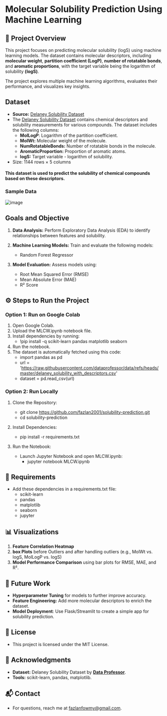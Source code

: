 # Molecular Solubility Prediction Using Machine Learning

## 📌 Project Overview

This project focuses on predicting molecular solubility (logS) using machine learning models. The dataset contains molecular descriptors, including **molecular weight**, **partition coefficient (LogP)**, **number of rotatable bonds**, and **aromatic proportions**, with the target variable being the logarithm of solubility **(logS)**.

The project explores multiple machine learning algorithms, evaluates their performance, and visualizes key insights.

## Dataset

  - **Source:** [Delaney Solubility Dataset](https://raw.githubusercontent.com/dataprofessor/data/refs/heads/master/delaney_solubility_with_descriptors.csv)
  - The [Delaney Solubility Dataset](https://raw.githubusercontent.com/dataprofessor/data/refs/heads/master/delaney_solubility_with_descriptors.csv) contains chemical descriptors and solubility measurements for various compounds. The dataset includes the following columns:
      - **MolLogP**: Logarithm of the partition coefficient.
      - **MolWt:** Molecular weight of the molecule.
      - **NumRotatableBonds:** Number of rotatable bonds in the molecule.
      - **AromaticProportion:** Proportion of aromatic atoms.
      - **logS:** Target variable - logarithm of solubility.
  - Size: 1144 rows × 5 columns

#### This dataset is used to predict the solubility of chemical compounds based on these descriptors.

### Sample Data 

![image](https://github.com/user-attachments/assets/6ef9b382-b0e4-4e14-8a41-7e9223f6ee08)


## Goals and Objective

  1. **Data Analysis:** Perform Exploratory Data Analysis (EDA) to identify relationships between features and solubility.

  2. **Machine Learning Models:** Train and evaluate the following models:
      - Random Forest Regressor

  3. **Model Evaluation:** Assess models using:
       - Root Mean Squared Error (RMSE)
       - Mean Absolute Error (MAE)
       - R² Score
    


  ## ⚙️ Steps to Run the Project

  ### Option 1: Run on Google Colab

   1. Open Google Colab.
   2. Upload the MLCW.ipynb notebook file.
   3. Install dependencies by running:
        - !pip install -q scikit-learn pandas matplotlib seaborn
   4. Run the notebook.
   5. The dataset is automatically fetched using this code:
        - import pandas as pd
        - url = 'https://raw.githubusercontent.com/dataprofessor/data/refs/heads/master/delaney_solubility_with_descriptors.csv'
        - dataset = pd.read_csv(url)


  ### Option 2: Run Locally

   1. Clone the Repository:
        - git clone https://github.com/fazlan2001/solubility-prediction.git
        - cd solubility-prediction
          
   2. Install Dependencies:
        - pip install -r requirements.txt
          
   3. Run the Notebook:
        - Launch Jupyter Notebook and open MLCW.ipynb:
            - jupyter notebook MLCW.ipynb
         
## 🔧 Requirements
 - Add these dependencies in a requirements.txt file:
     - scikit-learn
     - pandas
     - matplotlib
     - seaborn
     - jupyter  

## 📊 Visualizations

  1. **Feature Correlation Heatmap**
  2. **box Plots** before Outliers and after handling outliers (e.g., MolWt vs. logS, MolLogP vs. logS)
  3. **Model Performance Comparison** using bar plots for RMSE, MAE, and R².

## 🔮 Future Work

  - **Hyperparameter Tuning** for models to further improve accuracy.
  - **Feature Engineering:** Add more molecular descriptors to enrich the dataset.
  - **Model Deployment**: Use Flask/Streamlit to create a simple app for solubility prediction.


## 📝 License
   - This project is licensed under the MIT License.


## 🤝 Acknowledgments

  - **Dataset:** Delaney Solubility Dataset by **[Data Professor](https://github.com/dataprofessor)**.
  - **Tools:** scikit-learn, pandas, matplotlib.

## 📬 Contact
  - For questions, reach me at fazlanfowmy@gmail.com.



